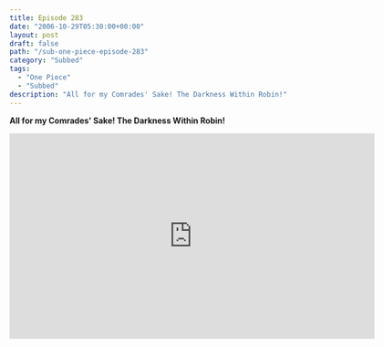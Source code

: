 ```yaml
---
title: Episode 283
date: "2006-10-29T05:30:00+00:00"
layout: post
draft: false
path: "/sub-one-piece-episode-283"
category: "Subbed"
tags:
  - "One Piece"
  - "Subbed"
description: "All for my Comrades' Sake! The Darkness Within Robin!"
---
```


**All for my Comrades' Sake! The Darkness Within Robin!**

<iframe width="640" height="360" src="https://www.rapidvideo.com/e/FXQHPSU664" frameborder="0" marginwidth=0 marginheight=0 scrolling=no allowfullscreen></iframe>


